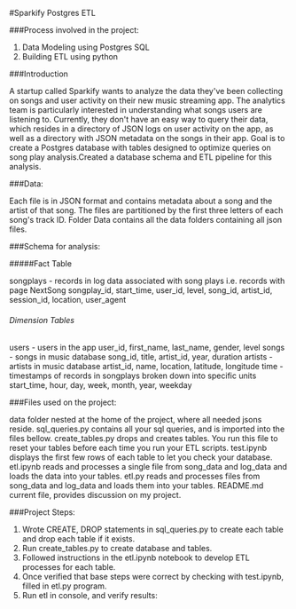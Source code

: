 #Sparkify Postgres ETL

###Process involved in the project:
1. Data Modeling using Postgres SQL 
2. Building ETL using python 


###Introduction

A startup called Sparkify wants to analyze the data they've been collecting on songs and user activity on their new music streaming app. The analytics team is particularly interested in understanding what songs users are listening to. Currently, they don't have an easy way to query their data, which resides in a directory of JSON logs on user activity on the app, as well as a directory with JSON metadata on the songs in their app.
Goal is to create a Postgres database with tables designed to optimize queries on song play analysis.Created a database schema and ETL pipeline for this analysis. 


###Data:

Each file is in JSON format and contains metadata about a song and the artist of that song. The files are partitioned by the first three letters of each song's track ID. Folder Data contains all the data folders containing all json files.


###Schema for analysis:

#####Fact Table

songplays - records in log data associated with song plays i.e. records with page NextSong
songplay_id, start_time, user_id, level, song_id, artist_id, session_id, location, user_agent


###### Dimension Tables 

users - users in the app
user_id, first_name, last_name, gender, level
songs - songs in music database
song_id, title, artist_id, year, duration
artists - artists in music database
artist_id, name, location, latitude, longitude
time - timestamps of records in songplays broken down into specific units
start_time, hour, day, week, month, year, weekday
    
###Files used on the project:

data folder nested at the home of the project, where all needed jsons reside.
sql_queries.py contains all your sql queries, and is imported into the files bellow.
create_tables.py drops and creates tables. You run this file to reset your tables before each time you run your ETL scripts.
test.ipynb displays the first few rows of each table to let you check your database.
etl.ipynb reads and processes a single file from song_data and log_data and loads the data into your tables.
etl.py reads and processes files from song_data and log_data and loads them into your tables.
README.md current file, provides discussion on my project.
    
    
###Project Steps:
    
 1. Wrote CREATE, DROP statements in sql_queries.py to create each table and drop each table if it exists.
 2. Run create_tables.py to create database and tables.
 3. Followed instructions in the etl.ipynb notebook to develop ETL processes for each table. 
 4. Once verified that base steps were correct by checking with test.ipynb, filled in etl.py program.
 5. Run etl in console, and verify results:
    

 